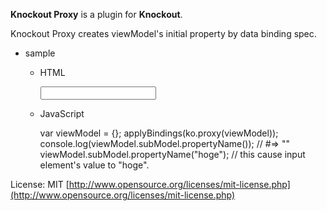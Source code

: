 **Knockout Proxy** is a plugin for **Knockout**.

Knockout Proxy creates viewModel's initial property by data binding spec.

* sample

  * HTML

    <input type="text" data-bind="value: model(subModel).observer(propertyName)">

  * JavaScript

    var viewModel = {};
    applyBindings(ko.proxy(viewModel));
    console.log(viewModel.subModel.propertyName()); // #=> ""
    viewModel.subModel.propertyName("hoge"); // this cause input element's value to "hoge".


License: MIT [http://www.opensource.org/licenses/mit-license.php](http://www.opensource.org/licenses/mit-license.php)


